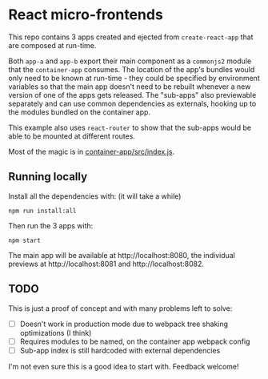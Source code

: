 # React micro-frontends

This repo contains 3 apps created and ejected from `create-react-app` that are
composed at run-time.

Both `app-a` and `app-b` export their main component as a `commonjs2` module
that the `container-app` consumes. The location of the app's bundles would only
need to be known at run-time - they could be specified by environment
variables so that the main app doesn't need to be rebuilt whenever a new
version of one of the apps gets released. The "sub-apps" also previewable separately
and can use common dependencies as externals, hooking up to the modules bundled on
the container app.

This example also uses `react-router` to show that the sub-apps would be able
to be mounted at different routes.

Most of the magic is in [container-app/src/index.js](./container-app/src/index.js).

## Running locally

Install all the dependencies with: (it will take a while)

```
npm run install:all
```

Then run the 3 apps with:

```
npm start
```

The main app will be available at http://localhost:8080, the individual
previews at http://localhost:8081 and http://localhost:8082.

## TODO

This is just a proof of concept and with many problems left to solve:

- [ ] Doesn't work in production mode due to webpack tree shaking optimizations (I think)
- [ ] Requires modules to be named, on the container app webpack config
- [ ] Sub-app index is still hardcoded with external dependencies

I'm not even sure this is a good idea to start with. Feedback welcome!
